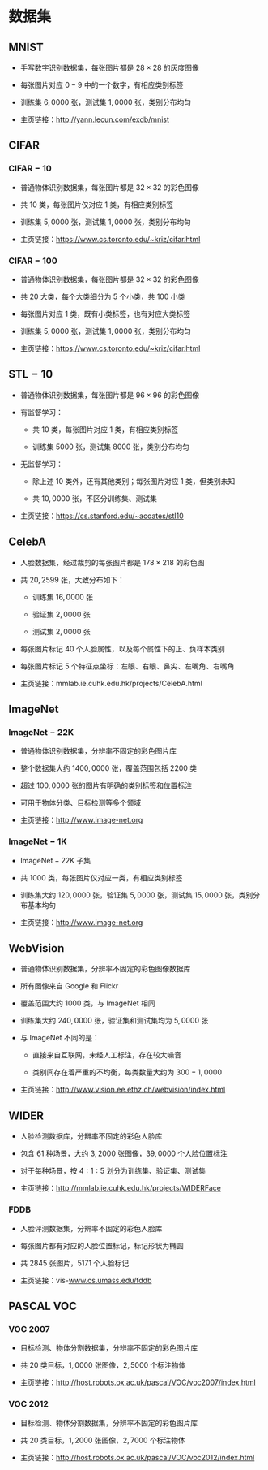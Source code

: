 # 数据集

## $\mathrm{MNIST}$

- 手写数字识别数据集，每张图片都是 $28 \times 28$ 的灰度图像

- 每张图片对应 $\mathrm{0-9}$ 中的一个数字，有相应类别标签

- 训练集 $6,0000$ 张，测试集 $1,0000$ 张，类别分布均匀

- 主页链接：http://yann.lecun.com/exdb/mnist

## $\mathrm{CIFAR}$

### $\mathrm{CIFAR-10}$

- 普通物体识别数据集，每张图片都是 $32 \times 32$ 的彩色图像

- 共 $10$ 类，每张图片仅对应 $1$ 类，有相应类别标签

- 训练集 $5,0000$ 张，测试集 $1,0000$ 张，类别分布均匀

- 主页链接：https://www.cs.toronto.edu/~kriz/cifar.html

### $\mathrm{CIFAR-100}$

- 普通物体识别数据集，每张图片都是 $32 \times 32$ 的彩色图像

- 共 $20$ 大类，每个大类细分为 $5$ 个小类，共 $100$ 小类

- 每张图片对应 $1$ 类，既有小类标签，也有对应大类标签

- 训练集 $5,0000$ 张，测试集 $1,0000$ 张，类别分布均匀

- 主页链接：https://www.cs.toronto.edu/~kriz/cifar.html

## $\mathrm{STL-10}$

- 普通物体识别数据集，每张图片都是 $96 \times 96$ 的彩色图像

- 有监督学习：

  - 共 $10$ 类，每张图片对应 $1$ 类，有相应类别标签

  - 训练集 $5000$ 张，测试集 $8000$ 张，类别分布均匀

- 无监督学习：

  - 除上述 $10$ 类外，还有其他类别；每张图片对应 $1$ 类，但类别未知

  - 共 $10,0000$ 张，不区分训练集、测试集

- 主页链接：https://cs.stanford.edu/~acoates/stl10

## $\mathrm{CelebA}$

- 人脸数据集，经过裁剪的每张图片都是 $178 \times 218$ 的彩色图

- 共 $20,2599$ 张，大致分布如下：

  - 训练集 $16,0000$ 张

  - 验证集 $2,0000$ 张

  - 测试集 $2,0000$ 张

- 每张图片标记 $40$ 个人脸属性，以及每个属性下的正、负样本类别

- 每张图片标记 $5$ 个特征点坐标：左眼、右眼、鼻尖、左嘴角、右嘴角

- 主页链接：mmlab.ie.cuhk.edu.hk/projects/CelebA.html

## $\mathrm{ImageNet}$

### $\mathrm{ImageNet-22K}$

- 普通物体识别数据集，分辨率不固定的彩色图片库

- 整个数据集大约 $1400,0000$ 张，覆盖范围包括 $2200$ 类

- 超过 $100,0000$ 张的图片有明确的类别标签和位置标注

- 可用于物体分类、目标检测等多个领域

- 主页链接：http://www.image-net.org

### $\mathrm{ImageNet-1K}$

- $\mathrm{ImageNet-22K}$ 子集

- 共 $1000$ 类，每张图片仅对应一类，有相应类别标签

- 训练集大约 $\mathrm{120,0000}$ 张，验证集 $\mathrm{5,0000}$ 张，测试集 $\mathrm{15,0000}$ 张，类别分布基本均匀

- 主页链接：http://www.image-net.org

## $\mathrm{WebVision}$

- 普通物体识别数据集，分辨率不固定的彩色图像数据库

- 所有图像来自 $\mathrm{Google}$ 和 $\mathrm{Flickr}$

- 覆盖范围大约 $1000$ 类，与 $\mathrm{ImageNet}$ 相同

- 训练集大约 $240,0000$ 张，验证集和测试集均为 $5,0000$ 张

- 与 $\mathrm{ImageNet}$ 不同的是：

  - 直接来自互联网，未经人工标注，存在较大噪音

  - 类别间存在着严重的不均衡，每类数量大约为 $300 - 1,0000$

- 主页链接：http://www.vision.ee.ethz.ch/webvision/index.html

## $\mathrm{WIDER}$

- 人脸检测数据库，分辨率不固定的彩色人脸库

- 包含 $61$ 种场景，大约 $3,2000$ 张图像，$39,0000$ 个人脸位置标注

- 对于每种场景，按 $4: 1: 5$ 划分为训练集、验证集、测试集

- 主页链接：http://mmlab.ie.cuhk.edu.hk/projects/WIDERFace

### $\mathrm{FDDB}$

- 人脸评测数据集，分辨率不固定的彩色人脸库

- 每张图片都有对应的人脸位置标记，标记形状为椭圆

- 共 $2845$ 张图片，$5171$ 个人脸标记

- 主页链接：vis-www.cs.umass.edu/fddb

## $\mathrm{PASCAL \ VOC}$

### $\mathrm{VOC \ 2007}$

- 目标检测、物体分割数据集，分辨率不固定的彩色图片库

- 共 $20$ 类目标，$1,0000$ 张图像，$2,5000$ 个标注物体

- 主页链接：http://host.robots.ox.ac.uk/pascal/VOC/voc2007/index.html

### $\mathrm{VOC \ 2012}$

- 目标检测、物体分割数据集，分辨率不固定的彩色图片库

- 共 $20$ 类目标，$1,2000$ 张图像，$2,7000$ 个标注物体

- 主页链接：http://host.robots.ox.ac.uk/pascal/VOC/voc2012/index.html